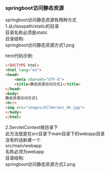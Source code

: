 ### springboot访问静态资源
springboot访问静态资源有两种方式  
1.从classpath/static的目录  
目录名称必须是static  
目录结构:  
springboot访问静态资源方式1.png  

html代码示例:  
```html
<!DOCTYPE html>
<html lang="en">
<head>
    <meta charset="UTF-8">
    <title>静态资源访问方式1</title>
</head>
<body>
静态资源访问方式1
<hr/>
<img src="images/AllHeroes_4K.jpg">
</body>
</html>
```
2.ServletContext根目录下  
此方法就是在src目录下main目录下的webapp目录  
没有的话新建一个  
src/main/webapp  
名称必须为webapp  
目录结构:  
springboot访问静态资源方式2.png  
